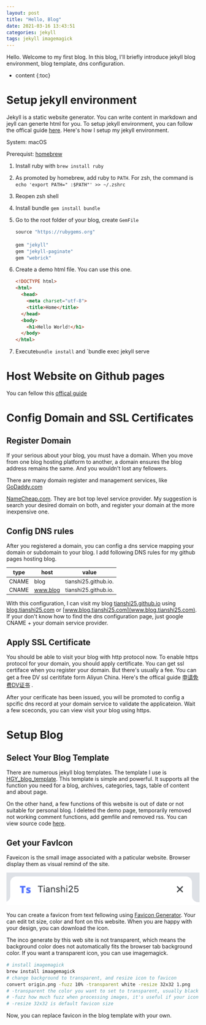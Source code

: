 ```yaml
---
layout: post
title: "Hello, Blog"
date: 2021-03-16 13:43:51
categories: jekyll
tags: jekyll imagemagick
---
```

Hello. Welcome to my first blog.  In this blog, I'll briefly introduce jekyll blog environment, blog template, dns configuration.





* content
{:toc}
# Setup jekyll environment

Jekyll is a static website generator. You can write content in markdown and jeyll can generte html for you. To setup jekyll environment, you can follow the offical guide [here](https://jekyllrb.com/docs/step-by-step/01-setup/). Here's how I setup my jekyll environment.

System: macOS

Prerequist: [homebrew](https://docs.brew.sh)

1. Install ruby with `brew install ruby `

2. As promoted by homebrew, add ruby to `PATH`. For zsh, the command is `echo 'export PATH=" :$PATH"' >> ~/.zshrc`

3. Reopen zsh shell

4. Install bundle `gem install bundle`

5. Go to the root folder of your blog, create `GemFile`

   ```ruby
   source "https://rubygems.org"
   
   gem "jekyll"
   gem "jekyll-paginate"
   gem "webrick"
   ```
   
6. Create a demo html file. You can use this one.

   ```html
   <!DOCTYPE html>
   <html>
     <head>
       <meta charset="utf-8">
       <title>Home</title>
     </head>
     <body>
       <h1>Hello World!</h1>
     </body>
   </html>
   ```

7. Execute`bundle install` and  `bundle exec jekyll serve

# Host Website on Github pages

You can fellow this [offical guide](https://pages.github.com/)

# Config Domain and SSL Certificates

## Register Domain

If your serious about your blog, you must have a domain. When you move from one blog hosting platform to another, a domain ensures  the blog address remains the same. And you wouldn't lost any fellowers.

There are many domain register and management services, like [GoDaddy.com](http://godaddy.com/)

[NameCheap.com](http://namecheap.com/). They are bot top level service provider. My suggestion is search your desired domain on both, and register your domain at the more inexpensive one.

## Config DNS rules

After you registered a domain, you can config a dns service mapping your domain or subdomain to your blog. I add following DNS rules for my github pages hosting blog.

| type | host     | value |
| ----- | -------- | -------------------- |
| CNAME | blog     | tianshi25.github.io. |
| CNAME | www.blog | tianshi25.github.io. |

With this configuration, I can visit my blog [tianshi25.github.io](tianshi25.github.io) using [blog.tianshi25.com](blog.tianshi25.com) or [www.blog.tianshi25.com](www.blog.tianshi25.com). If your don't know how to find the dns configuration page, just google CNAME + your domain service provider.

## Apply SSL Certificate

You should be able to visit your blog with http protocol now. To enable https protocol for your domain, you should apply certificate. You can get ssl certiface when you register your domain. But there's usually a fee. You can get a free DV ssl ceritifate form Aliyun China. Here's the offical guide [申请免费DV证书](https://help.aliyun.com/document_detail/156645.htm?spm=a2c4g.11186623.2.2.61fa2a15lBW5UP#task-2436672) .

After your cerificate has been issued, you will be promoted to config a spcific dns record at your domain service to validate the applicateion. Wait a few sceconds, you can view visit your blog using https.

# Setup Blog

## Select Your Blog Template

There are numerous jekyll blog templates. The template I use is [HGY_blog_template](https://github.com/Gaohaoyang/gaohaoyang.github.io). This template is simple and powerful. It supports all the function you need for a blog, archives, categories, tags, table of content and about page.

On the other hand, a few functions of this website is out of date or not suitable for personal blog. I deleted the demo page, temporarily removed not working comment functions, add gemfile and removed rss. You can view source code [here](https://github.com/tianshi25/tianshi25.github.io).

## Get your FavIcon

Faveicon is the small image associated with a paticular website. Browser display them as visual remind of the site. 

![image-20210321213939965](https://raw.githubusercontent.com/tianshi25/ImageService/main/image-20210321213939965.png)

You can create a favicon from text fellowing using [Favicon Generator](https://favicon.io/favicon-generator/). Your can edit txt size, color and font on this website. When you are happy with your design, you can download the icon.

The inco generate by this web site is not transparent, which means the background color does not automatically fits the browser tab background color. If you want a transparent icon, you can use imagemagick.

```bash
# install imagemagick
brew install imaagemagick
# change background to transparent, and resize icon to favicon
convert origin.png -fuzz 10% -transparent white -resize 32x32 1.png
# -transparent the color you want to set to transparent, usually black or white
# -fuzz how much fuzz when processing images, it's useful if your icon has gradient effect
# -resize 32x32 is default favicon size
```

Now, you can replace favicon in the blog template with your own.

